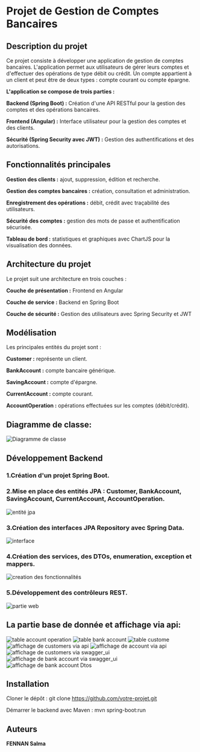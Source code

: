 # Projet de Gestion de Comptes Bancaires

## Description du projet

Ce projet consiste à développer une application de gestion de comptes bancaires. L'application permet aux utilisateurs de gérer leurs comptes et d'effectuer des opérations de type débit ou crédit. Un compte appartient à un client et peut être de deux types : compte courant ou compte épargne.

**L'application se compose de trois parties :**

**Backend (Spring Boot) :** Création d'une API RESTful pour la gestion des comptes et des opérations bancaires.

**Frontend (Angular) :** Interface utilisateur pour la gestion des comptes et des clients.

**Sécurité (Spring Security avec JWT) :** Gestion des authentifications et des autorisations.

## Fonctionnalités principales

**Gestion des clients :** ajout, suppression, édition et recherche.

**Gestion des comptes bancaires :** création, consultation et administration.

**Enregistrement des opérations :** débit, crédit avec traçabilité des utilisateurs.

**Sécurité des comptes :** gestion des mots de passe et authentification sécurisée.

**Tableau de bord :** statistiques et graphiques avec ChartJS pour la visualisation des données.

## Architecture du projet

Le projet suit une architecture en trois couches :

**Couche de présentation :** Frontend en Angular

**Couche de service :** Backend en Spring Boot

**Couche de sécurité :** Gestion des utilisateurs avec Spring Security et JWT

## Modélisation

Les principales entités du projet sont :

**Customer :** représente un client.

**BankAccount :** compte bancaire générique.

**SavingAccount :** compte d'épargne.

**CurrentAccount :** compte courant.

**AccountOperation :** opérations effectuées sur les comptes (débit/crédit).
## Diagramme de classe:
![Diagramme de classe](/images/diagramme_classe.png)

## Développement Backend

### 1.Création d'un projet Spring Boot.

### 2.Mise en place des entités JPA : Customer, BankAccount, SavingAccount, CurrentAccount, AccountOperation.

![entité jpa](/images/entite.png)

### 3.Création des interfaces JPA Repository avec Spring Data.
![interface](images/repository.png)

### 4.Création des services, des DTOs, enumeration, exception et mappers.

![creation des fonctionnalités](images/service%20dtos.png)

### 5.Développement des contrôleurs REST.
![partie web](images/web.png)

 ## La partie base de donnée et affichage via api:
![table account operation](images/account_operation.png)
![table bank account](images/bank_account.png)
![table custome](images/customer.png)
![affichage de customers via api](images/customerViaApiRest.png)
![affichage de account via api](images/accountViaApiRest.png)
![affichage de customers via swagger_ui](images/swaggerUi.png)
![affichage de bank account via swagger_ui](images/swaggerUi3.png)
![affichage de bank account Dtos](images/swaggerUi4.png)

## Installation

Cloner le dépôt : git clone https://github.com/votre-projet.git

Démarrer le backend avec Maven : mvn spring-boot:run

## Auteurs

**FENNAN Salma**